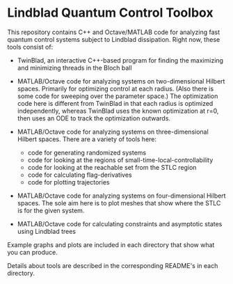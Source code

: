 # Lindblad Quantum Control Toolbox

This repository contains C++ and Octave/MATLAB code for analyzing fast quantum control systems subject to Lindblad dissipation. Right now, these tools consist of:

* TwinBlad, an interactive C++-based program for finding the maximizing and minimizing threads in the Bloch ball

* MATLAB/Octave code for analyzing systems on two-dimensional Hilbert spaces. Primarily for optimizing control at each radius. (Also there is some code for sweeping over the parameter space.) The optimization code here is different from TwinBlad in that each radius is optimized independently, whereas TwinBlad uses the known optimization at r=0, then uses an ODE to track the optimization outwards.

* MATLAB/Octave code for analyzing systems on three-dimensional Hilbert spaces. There are a variety of tools here:
	
	* code for generating randomized systems
	* code for looking at the regions of small-time-local-controllability
	* code for looking at the reachable set from the STLC region
	* code for calculating flag-derivatives 
	* code for plotting trajectories

* MATLAB/Octave code for analyzing systems on four-dimensional Hilbert spaces. The sole aim here is to plot meshes that show where the STLC is for the given system.

* MATLAB/Octave code for calculating constraints and asymptotic states using Lindblad trees

Example graphs and plots are included in each directory that show what you can produce. 

Details about tools are described in the corresponding README's in each directory.
